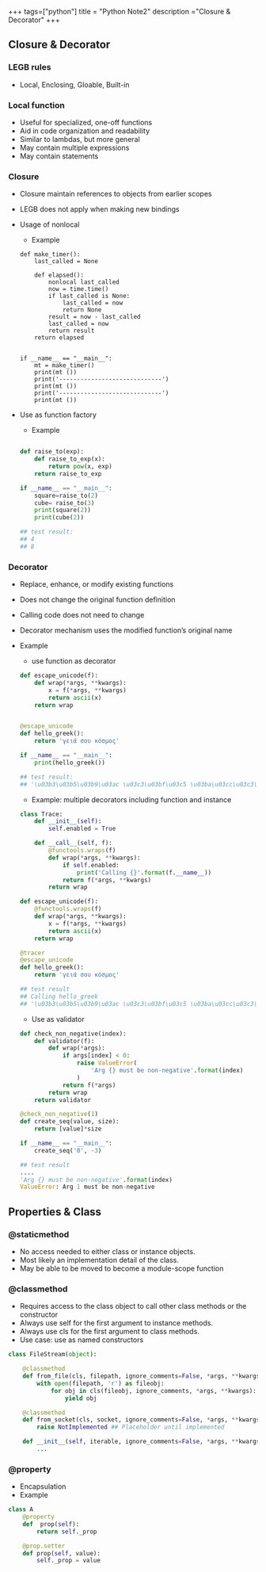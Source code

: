 +++
tags=["python"]
title = "Python Note2"
description ="Closure & Decorator"
+++

## Closure & Decorator

### LEGB rules 
* Local, Enclosing, Gloable, Built-in


### Local function

* Useful for specialized, one-off functions
* Aid in code organization and readability
* Similar to lambdas, but more general
* May contain multiple expressions
* May contain statements

### Closure 
* Closure maintain references to objects from earlier scopes
* LEGB does not apply when making new bindings
* Usage of nonlocal
    * Example

    ```
    def make_timer():
        last_called = None

        def elapsed():
            nonlocal last_called
            now = time.time()
            if last_called is None:
                last_called = now
                return None
            result = now - last_called
            last_called = now
            return result
        return elapsed


    if __name__ == "__main__":
        mt = make_timer()
        print(mt ())
        print('-----------------------------')
        print(mt ())
        print('-----------------------------')
        print(mt ())
    ```    

* Use as function factory
    * Example
    
    ```python

    def raise_to(exp):
        def raise_to_exp(x):
            return pow(x, exp)
        return raise_to_exp

    if __name__ == "__main__":
        square=raise_to(2)
        cube= raise_to(3)
        print(square(2))
        print(cube(2))

    ## test result:
    ## 4
    ## 8

    ```

### Decorator

* Replace, enhance, or modify existing functions
* Does not change the original function definition
* Calling code does not need to change
* Decorator mechanism uses the modified function’s original name
* Example

    * use function as decorator

    ```python
    def escape_unicode(f):
        def wrap(*args, **kwargs):
            x = f(*args, **kwargs)
            return ascii(x)
        return wrap


    @escape_unicode
    def hello_greek():
        return 'γειά σου κόσμος'    

    if __name__ == "__main__":
        print(hello_greek())

    ## test result:
    ## '\u03b3\u03b5\u03b9\u03ac \u03c3\u03bf\u03c5 \u03ba\u03cc\u03c3\u03bc\u03bf\u03c2'
    ```

    * Example: multiple decorators including function and instance

    ```python
    class Trace:
        def __init__(self):
            self.enabled = True

        def __call__(self, f):
            @functools.wraps(f)
            def wrap(*args, **kwargs):
                if self.enabled:
                    print('Calling {}'.format(f.__name__))
                return f(*args, **kwargs)
            return wrap

    def escape_unicode(f):
        @functools.wraps(f)
        def wrap(*args, **kwargs):
            x = f(*args, **kwargs)
            return ascii(x)
        return wrap

    @tracer
    @escape_unicode
    def hello_greek():
        return 'γειά σου κόσμος'    

    ## test result
    ## Calling hello_greek
    ## '\u03b3\u03b5\u03b9\u03ac \u03c3\u03bf\u03c5 \u03ba\u03cc\u03c3\u03bc\u03bf\u03c2'

    ```

    * Use as validator

    ```python
    def check_non_negative(index):
        def validator(f):
            def wrap(*args):
                if args[index] < 0:
                    raise ValueError(
                        'Arg {} must be non-negative'.format(index)
                    )
                return f(*args)
            return wrap
        return validator

    @check_non_negative(1)
    def create_seq(value, size):
        return [value]*size  

    if __name__ == "__main__":
        create_seq('0', -3)

    ## test result
    ....
    'Arg {} must be non-negative'.format(index)
    ValueError: Arg 1 must be non-negative
    ```

## Properties & Class

### @staticmethod

* No access needed to either class or instance objects.
* Most likely an implementation detail of the class.
* May be able to be moved to become a module-scope function

### @classmethod

* Requires access to the class object to call other class methods or the constructor
* Always use self for the first argument to instance methods.
* Always use cls for the first argument to class methods.
* Use case: use as named constructors 

```python
class FileStream(object):

    @classmethod
    def from_file(cls, filepath, ignore_comments=False, *args, **kwargs):   
        with open(filepath, 'r') as fileobj:
            for obj in cls(fileobj, ignore_comments, *args, **kwargs):
                yield obj

    @classmethod
    def from_socket(cls, socket, ignore_comments=False, *args, **kwargs):
        raise NotImplemented ## Placeholder until implemented

    def __init__(self, iterable, ignore_comments=False, *args, **kwargs):
        ...
```

### @property

* Encapsulation
* Example
```python
class A
    @property
    def  prop(self):
        return self._prop

    @prop.setter
    def prop(self, value):
        self._prop = value
```
